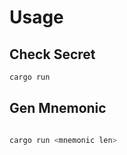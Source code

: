 
# Usage

## Check Secret

``` rust
cargo run

```

## Gen Mnemonic

``` rust

cargo run <mnemonic len>

```